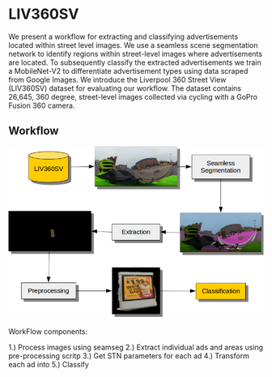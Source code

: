 # LIV360SV 

We present a workflow for extracting and classifying advertisements located within street level images. We use a seamless scene segmentation network to identify regions within street-level images where advertisements are located. To subsequently classify the extracted advertisements we train a MobileNet-V2 to differentiate advertisement types using data scraped from Google Images. We introduce the Liverpool 360 Street View (LIV360SV) dataset for evaluating our workflow. The dataset contains 26,645, 360 degree, street-level images collected via cycling with a GoPro Fusion 360 camera.

## Workflow

![Architecture](./img/architecture.png)





WorkFlow components:

1.) Process images using seamseg
2.) Extract individual ads and areas using pre-processing scritp
3.) Get STN parameters for each ad
4.) Transform each ad into
5.) Classify
 
